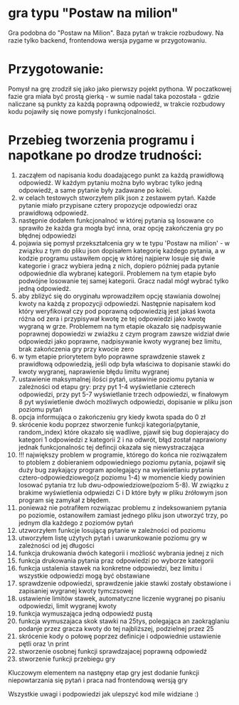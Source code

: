 # gra typu "Postaw na milion"
Gra podobna do "Postaw na Milion". Baza pytań  w trakcie rozbudowy. Na razie tylko backend, frontendowa wersja pygame w przygotowaniu.

# Przygotowanie:
Pomysł na grę zrodził się jako jako pierwszy pojekt pythona.
W poczatkowej fazie gra miała być prostą gierką - w sumie nadal taka pozostała - gdzie naliczane są punkty za każdą poprawną odpowiedź, w trakcie rozbudowy kodu pojawiły się nowe pomysły i funkcjonalności.

# Przebieg tworzenia programu i napotkane po drodze trudności:
1. zacząłem od napisania kodu doadającego punkt za każdą prawidłową odpowiedź. W każdym pytaniu można było wybrac tylko jedną odpowiedź, a same pytanie były zadawane po kolei.
2. w celach testowych stworzyłem plik json z zestawem pytań. Każde pytanie miało przypisane cztery propozycje odpowiedzi oraz prawidłową odpowiedź.
3. następnie dodałem funkcjonalnoć w której pytania są losowane co sprawiło że każda gra mogła być inna, oraz opcję zakończenia gry po błędnej odpowiedzi
4. pojawia się pomysł przekształcenia gry w te typu 'Postaw na milion' - w związku z tym do pliku json dopisałem kategorię każdego pytania, a w kodzie programu ustawiłem opcję w której najpierw losuje się dwie kategorie i gracz wybiera jedną z nich, dopiero później pada pytanie odpowiednie dla wybranej kategorii. Problemem na tym etapie było podwójne losowanie tej samej kategorii. Gracz nadal mógł wybrać tylko jedną odpowiedź.
5. aby zbliżyć się do oryginału wprowadziłem opcję stawiania dowolnej kwoty na każdą z propozycji odpowiedzi. Następnie napisałem kod który weryfikował czy pod poprawną odpowiedzią jest jakaś kwota różna od zera i przypisywał kwotę ze tej odpowiedzi jako kwotę wygraną w grze. Problemem na tym etapie okazało się nadpisywanie poprawnej dopowiedzi w zwiażku z czym program zawsze widział dwie odpowiedzi jako poprawne, nadpisywanie kwoty wygranej bez limitu, brak zakończenia gry przy kwocie zero
6. w tym etapie priorytetem było poprawne sprawdzenie stawek z prawidłową odpowiedzią, jeśli odp była właściwa to dopisanie stawki do kwoty wygranej, naprawienie błędu limitu wygranej
7. ustawienie maksymalnej ilości pytań, ustawinie poziomu pytania w zależności od etapu gry: przy pyt 1-4 wyświetlanie czterech odpowiedzi, przy pyt 5-7 wyświetlanie trzech odpowiedzi, w finałowym 8 pyt wyświetlenie dwóch możliwych odpowiedzi, dopisanie w pliku json poziomu pytań
8. opcja informująca o zakończeniu gry kiedy kwota spada do 0 zł
9. skrócenie kodu poprzez stworzenie funkcji kategoria(pytanie, random_index) które okazało się wadliwe, pjawił się bug dopierajacy do kategori 1 odpowiedzi z kategorii 2 i na odwrót, błąd został naprawiony jednak funkcjonalnośc tej defincji okazała się niewystraczająca
10. !!! największy problem w programie, którego do końca nie roziwązałem to ptoblem z dobieraniem odpowiedniego poziomu pytania, pojawił się duży bug zaykający program apolegający na wyświetlaniu pytania cztero-odpowiedziowego(z poziomu 1-4) w momencie kiedy powinien losować pytania trz lub dwu-odpowiedziowe(poziom 5-8). W związku z brakime wyświetlenia odpwiedzi C i D które były w pliku źrółowym json program się zamykał z błędem.
11. ponieważ nie potrafiłem rozwiązac problemu z indeksowaniem pytania po poziomie, ostanowiłem zamiast jednego pliku json utworzyć trzy, po jednym dla każdego z poziomów pytań
12. utzworzyłem funkcje losującą pytanie w zależności od poziomu
13. utworzyłem listę użytych pytań i uwarunkowanie poziomu gry w zależności od jej długości
14. funkcja drukowania dwóch kategorii i możliość wybrania jednej z nich
15. funkcja drukowania pytania praz odpowiedzi po wyborze kategorii
16. funkcja ustalenia stawek na konkretne odpowiedzi, bez limitu i wszystkie odpowiedzi mogą być obstawiane
17. sprawdzenie odpowiedzi, sprawdzenie jakie stawki zostały obstawione i zapisaniej wygranej kwoty tymczsowej
18. ustawienie limitów stawek, automatyczne liczenie wygranej po pisaniu odpowiedzi, limit wygranej kwoty
19. funkcja wymuszająca jedną odpowiedź pustą
20. funkcja wymuszajaca skok stawki na 25tys, polegająca an zaokrąglaniu podanje przez gracza kwoty do tej najbliższej, podzielnej przez 25
21. skrócenie kody o połowę poprzez definicje i odpowiednie ustawienie pętli oraz \n print
22. stworzenie osobnej funkcji sprawdzajacej poprawną odpowiedź
23. stworzenie funkcji przebiegu gry

Kluczowym elementem na następny etap gry jest dodanie funkcji niepowtarzania się pytań i praca nad frontendową wersją gry

Wszystkie uwagi i podpowiedzi jak ulepszyć kod mile widziane :)
